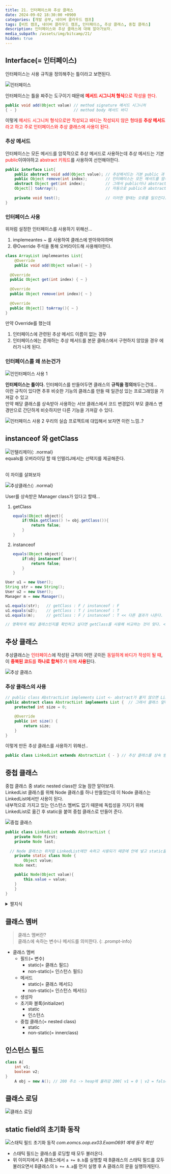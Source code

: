 ```yaml
---
title: 21. 인터페이스와 추상 클래스
date: 2024-09-02 18:30:00 +0900
categories: [개발 공부, 네이버 클라우드 캠프]
tags: [비트 캠프, 네이버 클라우드 캠프, 인터페이스, 추상 클래스, 중첩 클래스] 
description: 인터페이스와 추상 클래스에 대해 알아가보자.
media_subpath: /assets/img/bitcamp/21/
hidden: true
---
```

## Interface(= 인터페이스)

인터페이스는 사용 규칙을 정의해주는 틀이라고 보면된다.

![인터페이스](img1.png)

인터페이스는 틀을 짜주는 도구이기 때문에 <span style="color: red">**메서드 시그니처 형식**</sapn>으로 <span style="color: red">작성</span>을 한다.

```java
public void add(Object value) // method signature 메서드 시그니처
{ - }                         // method body 메서드 바디
```
이렇게 <span style="color: red">메서드 시그니처 형식으로만 작성되고 바디는 작성되지 않은 형태</sapn>를 <span style="color: red">**추상 메서드**</span>라고 하고 주로 인터페이스와 추상 클래스에 사용이 된다.

### 추상 메서드
인터페이스는 모든 메서드를 암묵적으로 추상 메서드로 사용하는데 추상 메서드는 기본 <span style="color: red">public</span>이여야하고 <span style="color: red">abstract 키워드</span>를 사용하여 선언해야한다.

```java
public interface List{
	public abstract void add(Object value); // 추상메서드는 기본 public 과 abstract를 포함한다.
	public Object remove(int index);        // 인터페이스는 모든 메서드를 암묵적으로 추상 메서드라고 본다.
	abstract Object get(int index);         // 그래서 public이나 abstract를 굳이 껴 넣지 않아도 오류가 나지 않고
	Object[] toArray();                     // 자동으로 public과 abstract를 포함하고 있다고 생각하면 된다
	
	private void test();                    // 이러한 형태는 오류를 일으킨다.
}
```

### 인터페이스 사용

위처럼 설정한 인터페이스를 사용하기 위해선…

1. implemeantes ~ 를 사용하여 클래스에 받아와야하며
2. @Override 주석을 통해 오버라이드해 사용해야한다.

```java
class ArrayList implemeantes List{
	@Override
	public void add(Object value){ ~ }
	
  @Override
  public Object get(int index) { ~ }
  
  @Override
  public Object remove(int index){ ~ }
  
  @Override
  public Object[] toArray(){ ~ }
}
```

만약 Override를 했는데

1. 인터페이스에 관련된 추상 메서드 이름이 없는 경우
2. 인터페이스에는 존재하는 추상 메서드를 본문 클래스에서 구현하지 않았을 경우 에러가 나게 된다.

### 인터페이스를 왜 쓰는건가

![인인터페이스 사용 1](img2.png)

**인터페이스는 틀이다.** 인터페이스를 만들어두면 클래스의 **규칙을 정의**해두는건데…    
이런 규칙이 있다면 추후 비슷한 기능의 클래스를 만들 때 일관성 있는 프로그래밍을 가져갈 수 있고   
만약 해당 클래스를 상속받아 사용하는 서브 클래스에서 코드 변경없이 부모 클래스 변경만으로 간단하게 비슷하지만 다른 기능을 가져갈 수 있다. 

![인터페이스 사용 2](img3.png)
우리의 실습 프로젝트에 대입해서 보자면 이런 느낌..?

## instanceof 와 getClass

![인텔리제이](img4.png){: .normal}   
equals를 오버라이딩 할 때 인텔리J에서는 선택지를 제공해준다.
<br><br>

이 차이를 살펴보자
<br>

![추상클래스](img5.png){: .normal}

User를 상속받은 Manager class가 있다고 할때…


1. getClass
    
    ```java
    equals(Object object){
    	if(this.getClass() != obj.getClass()){
    		return false;
    	}
    }
    ```
    
2. instanceof
    
    ```java
    equals(Object object){
    	if(obj instanceof User){
    		return false;
    	}
    }
    ```
    

```java
User u1 = new User();
String str = new String();
User u2 = new User();
Manager m = new Manager();

u1.equals(str);   // getClass : F / instanceof : F
u1.equals(u2);    // getClass : T / instanceof : T
u1.equals(m);     // getClass : F / instanceof : T << 다른 결과가 나온다.

// 명확하게 해당 클래스인지를 확인하고 싶다면 getClass를 사용해 비교하는 것이 맞다. < 이 방법이 자주 사용된다.
```

## 추상 클래스

추상클래스는 <span style="color: red">인터페이스</span>에 작성된 규칙이 어떤 곳이든 <span style="color: red">동일하게 바디가 작성이 될 때</span>,   
이 <span style="color: red">**중복된 코드**를 **하나로 합쳐**주기 위해 **사용**</span>된다.

![추상 클래스](img6.png)

### 추상 클래스의 사용

```java
// public class AbstractList implements List <- abstract가 붙지 않으면 List에 포함된 모든 메서드들이 정의 되지않아 에러를 일으킨다.
public abstract class AbstractList implements List {  // 그래서 클래스 앞에 반드시 abstract가 붙어야한다.
    protected int size = 0;

    @Override
    public int size() {
        return size;
    }
}
```

이렇게 만든 추상 클래스를 사용하기 위해선..

```java
public class LinkedList extends AbstractList { - } // 추상 클래스를 상속 받으면 List 인터페이스와 추상 클래스를 모두 가지고 있는 클래스가 된다.
```

## 중첩 클래스

중첩 클래스 중 static nested class만 오늘 잠깐 알아보자.   
LinkedList 클래스를 위해 Node 클래스를 하나 만들었는데 이 Node 클래스는 LinkedList에서만 사용이 된다.   
내부적으로 가지고 있는 인스턴스 멤버도 없기 때문에 독립성을 가지기 위해 LinkedList로 옮긴 후 static을 붙여 중첩 클래스로 만들어 준다.

![중첩 클래스](img1.png)

```java
public class LinkedList extends AbstractList {
	private Node first;
	private Node last;
    
  // Node 클래스는 위처럼 LinkedList에만 속하고 사용되기 때문에 안에 넣고 static을 붙여 독립성을 가져준다.
	private static class Node {
		Object value;
    Node next;

    public Node(Object value){
	    this.value = value;
    }
	}
}
```
<details markdown=1>
<summary markdown="span">짤지식</summary>

- UML(= Unified Modeling Language / 유니파이드 모델링 랭귀지)

</details>

## 클래스 멤버
> 클래스 멤버란?    
> 클래스에 속하는 변수나 메서드를 의미한다.
{: .prompt-info}

- 클래스 멤버
  - 필드(= 변수)
    - static(= 클래스 필드)
    - non-static(= 인스턴스 필드)
  - 메서드
    - static(= 클래스 메서드)
    - non-static(= 인스턴스 메서드)
  - 생성자
  - 초기화 블록(initializer)
    - static
    - 인스턴스
  - 중첩 클래스(= nested class)
    - static
    - non-static(= innerclass)

## 인스턴스 필드

```java
class A{
	int v1;
	boolean v2;
}
	A obj = new A(); // 200 주소 -> heap에 올라감 200[ v1 = 0 | v2 = false ]
```

## 클래스 로딩

![클래스 로딩](img2.png)

## static field의 초기화 동작

![스태틱 필드 초기화 동작](img3.png)
_com.eomcs.oop.ex03.Exam0691 예제 동작 확인_
- 스태틱 필드는 클래스를 로딩할 때 모두 불러온다.
- 위 이미지에서 A 클래스에서 `a += B.b`를 실행할 때 B클래스의 스태틱 필드를 모두 불러오면서 B클래스의 `b += A.a`를 먼저 실행 후 A 클래스의 문을 실행하게된다.
